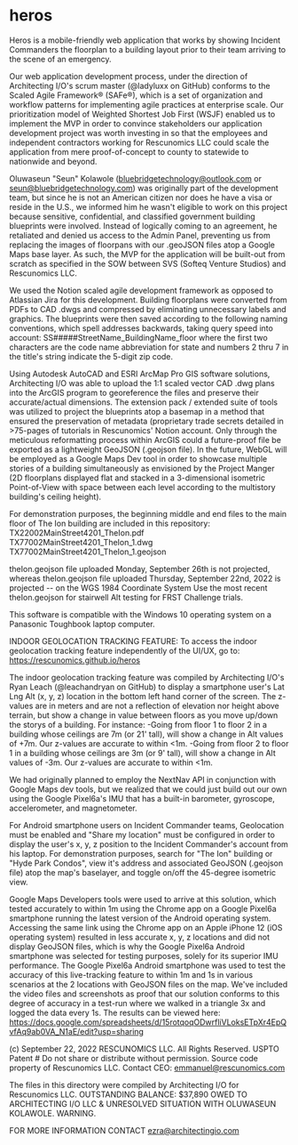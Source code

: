 # heros 

Heros is a mobile-friendly web application that works by showing Incident Commanders the floorplan to a building layout prior to their team arriving to the scene of an emergency. 

Our web application development process, under the direction of Architecting I/O's scrum master (@ladyluxx on GitHub) conforms to the Scaled Agile Framework® (SAFe®), which is a set of organization and workflow patterns for implementing agile practices at enterprise scale. Our prioritization model of Weighted Shortest Job First (WSJF) enabled us to implement the MVP in order to convince stakeholders our application development project was worth investing in so that the employees and independent contractors working for Rescunomics LLC could scale the application from mere proof-of-concept to county to statewide to nationwide and beyond. 

Oluwaseun "Seun" Kolawole (bluebridgetechnology@outlook.com or seun@bluebridgetechnology.com) was originally part of the development team, but since he is not an American citizen nor does he have a visa or reside in the U.S., we informed him he wasn't eligible to work on this project because sensitive, confidential, and classified government building blueprints were involved. Instead of logically coming to an agreement, he retaliated and denied us access to the Admin Panel, preventing us from replacing the images of floorpans with our .geoJSON files atop a Google Maps base layer. As such, the MVP for the application will be built-out from scratch as specified in the SOW between SVS (Softeq Venture Studios) and Rescunomics LLC. 

We used the Notion scaled agile development framework as opposed to Atlassian Jira for this development. Building floorplans were converted from PDFs to CAD .dwgs and compressed by eliminating unnecessary labels and graphics. The blueprints were then saved according to the following naming conventions, which spell addresses backwards, taking query speed into account: SS#####StreetName_BuildingName_floor where the first two characters are the code name abbreviation for state and numbers 2 thru 7 in the title's string indicate the 5-digit zip code. 

Using Autodesk AutoCAD and ESRI ArcMap Pro GIS software solutions, Architecting I/O was able to upload the 1:1 scaled vector CAD .dwg plans into the ArcGIS program to georeference the files and preserve their accurate/actual dimensions. The extension pack / extended suite of tools was utilized to project the blueprints atop a basemap in a method that ensured the preservation of metadata (proprietary trade secrets detailed in >75-pages of tutorials in Rescunomics' Notion account. Only through the meticulous reformatting process within ArcGIS could a future-proof file be exported as a lightweight GeoJSON (.geojson file). In the future, WebGL will be employed as a Google Maps Dev tool in order to showcase multiple stories of a building simultaneously as envisioned by the Project Manger (2D floorplans displayed flat and stacked in a 3-dimensional isometric Point-of-View with space between each level according to the multistory building's ceiling height). 

For demonstration purposes, the beginning middle and end files to the main floor of The Ion building are included in this repository:
TX22002MainStreet4201_TheIon.pdf
TX77002MainStreet4201_TheIon_1.dwg
TX77002MainStreet4201_TheIon_1.geojson

theIon.geojson file uploaded Monday, September 26th is not projected, whereas
theIon.geojson file uploaded Thursday, September 22nd, 2022 is projected -- on the WGS 1984 Coordinate System
Use the most recent theIon.geojson for stairwell Alt testing for FRST Challenge trials.

This software is compatible with the Windows 10 operating system on a Panasonic Toughbook laptop computer. 

INDOOR GEOLOCATION TRACKING FEATURE: To access the indoor geolocation tracking feature independently of the UI/UX, go to: https://rescunomics.github.io/heros 

The indoor geolocation tracking feature was compiled by Architecting I/O's Ryan Leach (@leachandryan on GitHub) to display a smartphone user's Lat Lng Alt (x, y, z) location in the bottom left hand corner of the screen. The z-values are in meters and are not a reflection of elevation nor height above terrain, but show a change in value between floors as you move up/down the storys of a building. For instance: 
-Going from floor 1 to floor 2 in a building whose ceilings are 7m (or 21' tall), will show a change in Alt values of +7m. Our z-values are accurate to within <1m. 
-Going from floor 2 to floor 1 in a building whose ceilings are 3m (or 9' tall), will show a change in Alt values of -3m. Our z-values are accurate to within <1m. 

We had originally planned to employ the NextNav API in conjunction with Google Maps dev tools, but we realized that we could just build out our own using the Google Pixel6a's IMU that has a built-in barometer, gyroscope, accelerometer, and magnetometer. 

For Android smartphone users on Incident Commander teams, Geolocation must be enabled and "Share my location" must be configured in order to display the user's x, y, z position to the Incident Commander's account from his laptop. For demonstration purposes, search for "The Ion" building or "Hyde Park Condos", view it's address and associated GeoJSON (.geojson file) atop the map's baselayer, and toggle on/off the 45-degree isometric view. 

Google Maps Developers tools were used to arrive at this solution, which tested accurately to within 1m using the Chrome app on a Google Pixel6a smartphone running the latest version of the Android operating system. Accessing the same link using the Chrome app on an Apple iPhone 12 (iOS operating system) resulted in less accurate x, y, z locations and did not display GeoJSON files, which is why the Google Pixel6a Android smartphone was selected for testing purposes, solely for its superior IMU performance. The Google Pixel6a Android smartphone was used to test the accuracy of this live-tracking feature to within 1m and 1s in various scenarios at the 2 locations with GeoJSON files on the map. We've included the video files and screenshots as proof that our solution conforms to this degree of accuracy in a test-run where we walked in a triangle 3x and logged the data every 1s. The results can be viewed here: https://docs.google.com/spreadsheets/d/15rotqoqODwrfliVLoksETpXr4EpQvfAq9ab0VA_N1aE/edit?usp=sharing 

(c) September 22, 2022 RESCUNOMICS LLC. All Rights Reserved. USPTO Patent #
Do not share or distribute without permission. 
Source code property of Rescunomics LLC.
Contact CEO: emmanuel@rescunomics.com

The files in this directory were compiled by Architecting I/O for Rescunomics LLC.
OUTSTANDING BALANCE: $37,890 OWED TO ARCHITECTING I/O LLC
& UNRESOLVED SITUATION WITH OLUWASEUN KOLAWOLE. WARNING.

FOR MORE INFORMATION CONTACT ezra@architectingio.com
